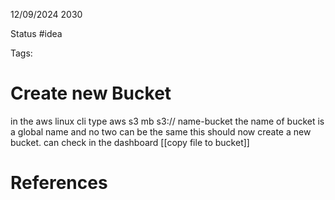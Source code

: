 12/09/2024 2030

Status #idea

Tags:

# Create new Bucket

in the aws linux cli type
	aws s3 mb s3:// name-bucket
		the name of bucket is a global name and no two can be the same
		this should now create a new bucket. can check in the dashboard
[[copy file to bucket]]
# References
